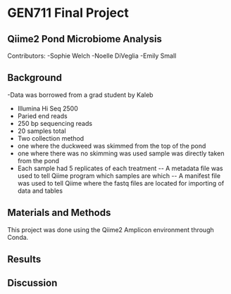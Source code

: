 # GEN711 Final Project
## Qiime2 Pond Microbiome Analysis
Contributors:
-Sophie Welch
-Noelle DiVeglia
-Emily Small 

## Background
-Data was borrowed from a grad student by Kaleb 
- Illumina Hi Seq 2500
- Paried end reads
- 250 bp sequencing reads
- 20 samples total
- Two collection method
- one where the duckweed was skimmed  from the top of the pond
- one where there was no skimming was used sample was directly taken from the pond
- Each sample had 5 replicates of each treatment
  -- A metadata file was used to tell Qiime program which samples are which
  -- A manifest file was used to tell Qiime where the fastq files are located for importing of data and tables               
## Materials and Methods
This project was done using the Qiime2 Amplicon environment through Conda.

## Results

## Discussion
